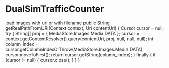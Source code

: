 # DualSimTrafficCounter

load images with uri or with filename
public String getRealPathFromURI(Context context, Uri contentUri) {
  Cursor cursor = null;
  try { 
    String[] proj = { MediaStore.Images.Media.DATA };
    cursor = context.getContentResolver().query(contentUri,  proj, null, null, null);
    int column_index = cursor.getColumnIndexOrThrow(MediaStore.Images.Media.DATA);
    cursor.moveToFirst();
    return cursor.getString(column_index);
  } finally {
    if (cursor != null) {
      cursor.close();
    }
  }
}
